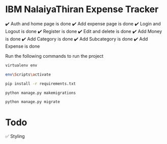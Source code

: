 # IBM NalaiyaThiran Expense Tracker

:heavy_check_mark: Auth and home page is done
:heavy_check_mark: Add expense page is done
:heavy_check_mark: Login and Logout is done
:heavy_check_mark: Register is done
:heavy_check_mark: Edit and delete is done
:heavy_check_mark: Add Money is done
:heavy_check_mark: Add Category is done
:heavy_check_mark: Add Subcategory is done
:heavy_check_mark: Add Expense is done


Run the following commands to run the project

```bash
virtualenv env

env\Scripts\activate

pip install -r requirements.txt

python manage.py makemigrations

python manage.py migrate

```

# Todo 

:white_check_mark: Styling 